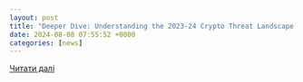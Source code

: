 ```yaml
---
layout: post
title: "Deeper Dive: Understanding the 2023-24 Crypto Threat Landscape - Lexology"
date: 2024-08-08 07:55:52 +0000
categories: [news]
---
```


[Читати далі](https://www.lexology.com/library/detail.aspx?g=3ae898c0-d7d3-4fd0-87de-b59e0645e5b5)
